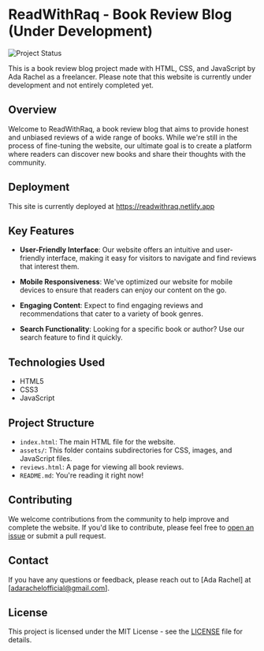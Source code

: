 # ReadWithRaq - Book Review Blog (Under Development)

![Project Status](https://img.shields.io/badge/status-under%20development-orange.svg)

This is a book review blog project made with HTML, CSS, and JavaScript by Ada Rachel as a freelancer. Please note that this website is currently under development and not entirely completed yet.

## Overview

Welcome to ReadWithRaq, a book review blog that aims to provide honest and unbiased reviews of a wide range of books. While we're still in the process of fine-tuning the website, our ultimate goal is to create a platform where readers can discover new books and share their thoughts with the community.

## Deployment

This site is currently deployed at https://readwithraq.netlify.app

## Key Features

- **User-Friendly Interface**: Our website offers an intuitive and user-friendly interface, making it easy for visitors to navigate and find reviews that interest them.

- **Mobile Responsiveness**: We've optimized our website for mobile devices to ensure that readers can enjoy our content on the go.

- **Engaging Content**: Expect to find engaging reviews and recommendations that cater to a variety of book genres.

- **Search Functionality**: Looking for a specific book or author? Use our search feature to find it quickly.

## Technologies Used

- HTML5
- CSS3
- JavaScript

## Project Structure

- `index.html`: The main HTML file for the website.
- `assets/`: This folder contains subdirectories for CSS, images, and JavaScript files.
- `reviews.html`: A page for viewing all book reviews.
- `README.md`: You're reading it right now!

## Contributing

We welcome contributions from the community to help improve and complete the website. If you'd like to contribute, please feel free to [open an issue](https://github.com/adarachel/readwithraq/issues) or submit a pull request.

## Contact

If you have any questions or feedback, please reach out to [Ada Rachel] at [adarachelofficial@gmail.com].

## License

This project is licensed under the MIT License - see the [LICENSE](LICENSE) file for details.
